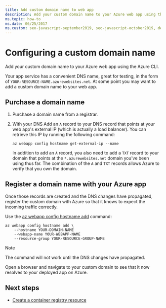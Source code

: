 ```yaml
---
title: Add custom domain name to web app
description: Add your custom domain name to your Azure web app using the Azure CLI.
ms.topic: how-to
ms.date: 06/25/2017
ms.custom: seo-javascript-september2019, seo-javascript-october2019, devx-track-js, devx-track-azurecli
---
```


# Configuring a custom domain name

Add your custom domain name to your Azure web app using the Azure CLI. 

Your app service has a convenient DNS name, great for testing, in the form of `YOUR-RESOURCE-NAME.azurewebsites.net`. At some point you may want to add a custom domain name to your web app. 

## Purchase a domain name

1. Purchase a domain name from a registrar. 

1. With your DNS Add an `A` record to your DNS record that points at your web app's external IP (which is actually a load balancer). You can retrieve this IP by running the following command:

    ```azurecli
    az webapp config hostname get-external-ip --name
    ```

    In addition to add an `A` record, you also need to add a `TXT` record to your domain that points at the `*.azurewebsites.net` domain you've been using thus far. The combination of the `A` and `TXT` records allows Azure to verify that you own the domain.

## Register a domain name with your Azure app

Once those records are created and the DNS changes have propagated, register the custom domain with Azure so that it knows to expect the incoming traffic correctly.

Use the [az webapp config hostname add](/cli/azure/webapp/config/hostname?view=azure-cli-latest) command:

```azurecli
az webapp config hostname add \
    --hostname YOUR-DOMAIN-NAME
    --webapp-name YOUR-WEBAPP-NAME
    --resource-group YOUR-RESOURCE-GROUP-NAME
```

> [!NOTE]
> The command will not work until the DNS changes have propagated.

Open a browser and navigate to your custom domain to see that it now resolves to your deployed app on Azure.

## Next steps

* [Create a container registry resource](create-container-registry-resource.md)